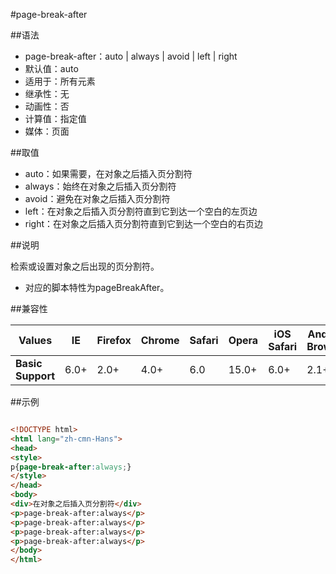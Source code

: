 #page-break-after

##语法

- page-break-after：auto | always | avoid | left | right
- 默认值：auto
- 适用于：所有元素
- 继承性：无
- 动画性：否
- 计算值：指定值
- 媒体：页面


##取值

- auto：如果需要，在对象之后插入页分割符
- always：始终在对象之后插入页分割符
- avoid：避免在对象之后插入页分割符
- left：在对象之后插入页分割符直到它到达一个空白的左页边
- right：在对象之后插入页分割符直到它到达一个空白的右页边


##说明

检索或设置对象之后出现的页分割符。

- 对应的脚本特性为pageBreakAfter。


##兼容性


<table class="compatible">
<thead>
    <tr>
        <th>Values</th>
        <th>IE</th>
        <th>Firefox</th>
        <th>Chrome</th>
        <th>Safari</th>
        <th>Opera</th>
        <th>iOS Safari</th>
        <th>Android Browser</th>
        <th>Android Chrome</th>
    </tr>
</thead>
<tbody>
    <tr>
        <td><strong>Basic Support</strong></td>
        <td class="support">6.0+</td>
        <td class="support">2.0+</td>
        <td class="support">4.0+</td>
        <td class="support">6.0</td>
        <td class="support">15.0+</td>
        <td class="support">6.0+</td>
        <td class="support">2.1+</td>
        <td class="support">18.0+</td>
    </tr>
</tbody>
</table>




##示例

```html

<!DOCTYPE html>
<html lang="zh-cmn-Hans">
<head>
<style>
p{page-break-after:always;}
</style>
</head>
<body>
<div>在对象之后插入页分割符</div>
<p>page-break-after:always</p>
<p>page-break-after:always</p>
<p>page-break-after:always</p>
<p>page-break-after:always</p>
</body>
</html>

```
